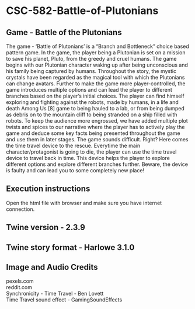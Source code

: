 # CSC-582-Battle-of-Plutonians

## Game - Battle of the Plutonians

The game - ‘Battle of Plutonians’ is a “Branch and Bottleneck” choice based pattern game. In the game, the player being a Plutonian is set on a mission to save his planet, Pluto, from the greedy and cruel humans. The game begins with our Plutonian character waking up after being unconscious and his family being captured by humans. Throughout the story, the mystic crystals have been regarded as the magical tool with which the Plutonians can change avatars. Further to make the game more player-controlled, the game introduces multiple options and can lead the player to different branches based on the player’s initial choices. The player can find himself exploring and fighting against the robots, made by humans,  in a life and death Among Us [8] game to being hauled to a lab, or from being dumped as debris on to the mountain cliff to being stranded on a ship filled with robots. To keep the audience more engrossed, we have added multiple plot twists and spices to our narrative where the player has to actively play the game and deduce some key facts being presented throughout the game and use them in later stages. The game sounds difficult. Right? Here comes the time travel device to the rescue. Everytime the main character/protagonist is going to die, the player can use the time travel device to travel back in time. This device helps the player to explore different options and explore different branches further. Beware, the device is faulty and can lead you to some completely new place!

## Execution instructions

Open the html file with browser and make sure you have internet connection.

## Twine version - 2.3.9

## Twine story format - Harlowe 3.1.0

## Image and Audio Credits

pexels.com <br />
reddit.com <br />
Synchronicity - Time Travel - Ben Lovett <br />
Time Travel sound effect - GamingSoundEffects

